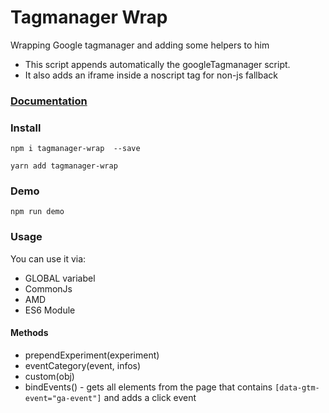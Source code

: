 # Tagmanager Wrap

Wrapping Google tagmanager and adding some helpers to him
* This script appends automatically the googleTagmanager script.
* It also adds an iframe inside a noscript tag for non-js fallback

### [Documentation](https://getninjas.github.io/tagmanager-wrap/)


### Install

`npm i tagmanager-wrap  --save`

`yarn add tagmanager-wrap`

### Demo

`npm run demo`

### Usage

You can use it via:
* GLOBAL variabel
* CommonJs
* AMD
* ES6 Module

#### Methods
* prependExperiment(experiment)
* eventCategory(event, infos)
* custom(obj)
* bindEvents() - gets all elements from the page that contains `[data-gtm-event="ga-event"]` and adds a click event
